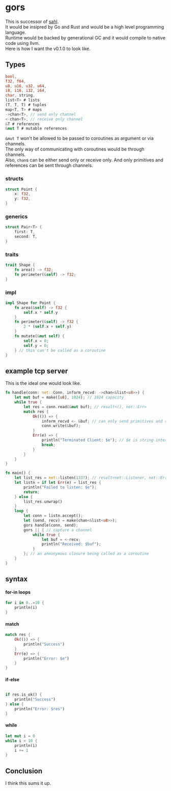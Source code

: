 # gors

This is successor of [sahl](https://github.com/abooishaaq/sahl).<br/>
It would be insipred by Go and Rust and would be a high level programming language.<br/>
Runtime would be backed by generational GC and it would compile to native code using llvm.<br/>
Here is how I want the v0.1.0 to look like.

## Types

```rust
bool,
f32, f64,
u8, u16, u32, u64,
i8, i16, i32, i64,
char, string,
list<T> # lists
(T, T, T) # tuples
map<T, T> # maps
->chan<T>, // send only channel
<-chan<T>, // receive only channel
&T # references
&mut T # mutable references
```

`&mut T` won't be allowed to be passed to coroutines as argument or via channels.<br/>
The only way of communicating with coroutines would be through channels.<br/>
Also, `chan`s can be either send only or receive only. And only primitives and references can be sent through channels.<br/>

### structs

```rust
struct Point {
    x: f32,
    y: f32,
}
```

### generics

```rust
struct Pair<T> {
    first: T,
    second: T,
}
```

### traits

```rust
trait Shape {
    fn area() -> f32;
    fn perimeter(&self) -> f32;
}
```

### impl

```rust
impl Shape for Point {
    fn area(&self) -> f32 {
        self.x * self.y
    }
    fn perimeter(&self) -> f32 {
        2 * (self.x + self.y)
    }
    fn mutate(&mut self) {
        self.x = 0;
        self.y = 0;
    } // this can't be called as a coroutine
}
```

## example tcp server

This is the ideal one would look like.

```rust
fn handle(conn: net::Conn, inform_recvd: ->chan<&list<u8>>) {
    let mut buf = make([u8], 1024); // 1024 capacity
    while true {
        let res = conn.read(&mut buf); // result<(), net::Err>
        match res {
            Ok(()) => {
                inform_recvd <- &buf; // can only send primitives and references
                conn.write(&buf);
            }
            Err(e) => {
                println("Terminated Client: $e"); // $e is string interpolation
                break;
            }
        }
    }
}

fn main() {
    let list_res = net::listen(1337); // result<net::Listener, net::Err>
    let listn = if let Err(e) = list_res {
        println("Failed to listen: $e");
        return;
    } else {
        list_res.unwrap()
    }
    loop {
        let conn = listn.accept();
        let (send, recv) = make(chan<&list<u8>>);
        gors handle(conn, send);
        gors || { // capture a channel
            while true {
                let buf = <-recv;
                println("Received: $buf");
            }
        }; // an annonymous closure being called as a coroutine
    }
}
```

## syntax

#### for-in loops

```rust
for i in 0..=10 {
    println(i)
}
```

#### match

```rust
match res {
    Ok(()) => {
        println("Success")
    }
    Err(e) => {
        println("Error: $e")
    }
}
```

#### if-else

```rust

if res.is_ok() {
    println("Success")
} else {
    println("Error: $res")
}
```

#### while

```rust
let mut i = 0 
while i < 10 {
    println(i)
    i += 1
}
```


## Conclusion

I think this sums it up.
